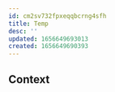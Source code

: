 ```yaml
---
id: cm2sv732fpxeqqbcrng4sfh
title: Temp
desc: ''
updated: 1656649693013
created: 1656649690393
---
```


## Context
